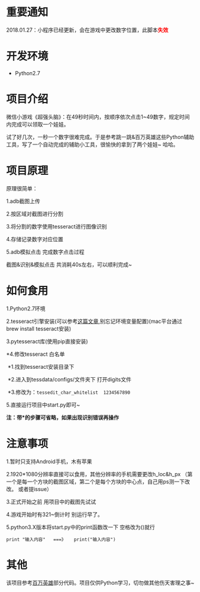 # 重要通知

2018.01.27：小程序已经更新，会在游戏中更改数字位置，此脚本<font color=red>**失效**</font>

# 开发环境

- Python2.7

# 项目介绍

微信小游戏《超强头脑》：在49秒时间内，按顺序依次点击1~49数字，规定时间内完成可以领取一个娃娃。    

试了好几次，一秒一个数字很难完成。于是参考跳一跳&百万英雄这些Python辅助工具，写了一个自动完成的辅助小工具，很愉快的拿到了两个娃娃~ 哈哈。

# 项目原理

原理很简单：

1.adb截图上传

2.按区域对截图进行分割

3.将分割的数字使用tesseract进行图像识别

4.存储记录数字对应位置

5.adb模拟点击 完成数字点击过程

截图&识别&模拟点击 共消耗40s左右，可以顺利完成~

# 如何食用

1.Python2.7环境

2.tesseract引擎安装(可以参考[这篇文章](http://blog.csdn.net/a349458532/article/details/51490291 ),别忘记环境变量配置)(mac平台通过brew install tesseract安装)

3.pytesseract库(使用pip直接安装)

*4.修改tesseract 白名单

​	*1.找到tesseract安装目录下  

​	*2.进入到tessdata/configs/文件夹下 打开digits文件 

​	*3.修改为：``tessedit_char_whitelist  1234567890``

5.直接运行项目中start.py即可~

**注：带*的步骤可省略，如果出现识别错误再操作**

# 注意事项

1.暂时只支持Android手机，木有苹果

2.1920*1080分辨率直接可以食用，其他分辨率的手机需要更改h_loc&h_px  （第一个是每一个方块的截图区域，第二个是每个方块的中心点，自己用ps测一下改改。 或者提issue）

3.正式开始之前  用项目中的截图先试试

4.游戏开始时有321~倒计时  别运行早了。

5.python3.X版本将start.py中的print函数改一下 空格改为()就行

```
print "输入内容"   ===》   print("输入内容")
```

# 其他

该项目参考[百万英雄](https://github.com/wuditken/MillionHeroes)部分代码。项目仅供Python学习，切勿做其他伤天害理之事~  